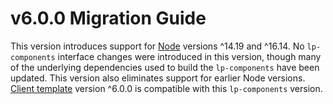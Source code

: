 # v6.0.0 Migration Guide

This version introduces support for [Node](https://nodejs.org/en/) versions ^14.19 and ^16.14. No `lp-components` interface changes were introduced in this version, though many of the underlying dependencies used to build the `lp-components` have been updated. This version also eliminates support for earlier Node versions. [Client template](https://github.com/LaunchPadLab/client-template) version ^6.0.0 is compatible with this `lp-components` version.

